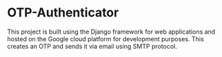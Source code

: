 # OTP-Authenticator
This project is built using the Django framework for web applications and hosted on the Google cloud platform for development purposes. This creates an OTP and sends it via email using SMTP protocol.
